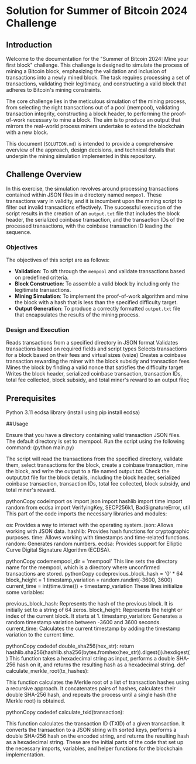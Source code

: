 # Solution for Summer of Bitcoin 2024 Challenge

## Introduction

Welcome to the documentation for the "Summer of Bitcoin 2024: Mine your first block" challenge. This challenge is designed to simulate the process of mining a Bitcoin block, emphasizing the validation and inclusion of transactions into a newly mined block. The task requires processing a set of transactions, validating their legitimacy, and constructing a valid block that adheres to Bitcoin's mining constraints.

The core challenge lies in the meticulous simulation of the mining process, from selecting the right transactions out of a pool (mempool), validating transaction integrity, constructing a block header, to performing the proof-of-work necessary to mine a block. The aim is to produce an output that mirrors the real-world process miners undertake to extend the blockchain with a new block.

This document (`SOLUTION.md`) is intended to provide a comprehensive overview of the approach, design decisions, and technical details that underpin the mining simulation implemented in this repository.

## Challenge Overview

In this exercise, the simulation revolves around processing transactions contained within JSON files in a directory named `mempool`. These transactions vary in validity, and it is incumbent upon the mining script to filter out invalid transactions effectively. The successful execution of the script results in the creation of an `output.txt` file that includes the block header, the serialized coinbase transaction, and the transaction IDs of the processed transactions, with the coinbase transaction ID leading the sequence.

### Objectives

The objectives of this script are as follows:

- **Validation**: To sift through the `mempool` and validate transactions based on predefined criteria.
- **Block Construction**: To assemble a valid block by including only the legitimate transactions.
- **Mining Simulation**: To implement the proof-of-work algorithm and mine the block with a hash that is less than the specified difficulty target.
- **Output Generation**: To produce a correctly formatted `output.txt` file that encapsulates the results of the mining process.

### Design and Execution

Reads transactions from a specified directory in JSON format
Validates transactions based on required fields and script types
Selects transactions for a block based on their fees and virtual sizes (vsize)
Creates a coinbase transaction rewarding the miner with the block subsidy and transaction fees
Mines the block by finding a valid nonce that satisfies the difficulty target
Writes the block header, serialized coinbase transaction, transaction IDs, total fee collected, block subsidy, and total miner's reward to an output fileç

## Prerequisites

Python 3.11
ecdsa library (install using pip install ecdsa)

##Usage

Ensure that you have a directory containing valid transaction JSON files. The default directory is set to mempool.
Run the script using the following command: (python main.py)

The script will read the transactions from the specified directory, validate them, select transactions for the block, create a coinbase transaction, mine the block, and write the output to a file named output.txt.
Check the output.txt file for the block details, including the block header, serialized coinbase transaction, transaction IDs, total fee collected, block subsidy, and total miner's reward.

pythonCopy codeimport os
import json
import hashlib
import time
import random
from ecdsa import VerifyingKey, SECP256k1, BadSignatureError, util
This part of the code imports the necessary libraries and modules:

os: Provides a way to interact with the operating system.
json: Allows working with JSON data.
hashlib: Provides hash functions for cryptographic purposes.
time: Allows working with timestamps and time-related functions.
random: Generates random numbers.
ecdsa: Provides support for Elliptic Curve Digital Signature Algorithm (ECDSA).

pythonCopy codemempool_dir = 'mempool'
This line sets the directory name for the mempool, which is a directory where unconfirmed transactions are stored.
pythonCopy codeprevious_block_hash = '0' * 64
block_height = 1
timestamp_variation = random.randint(-3600, 3600)
current_time = int(time.time()) + timestamp_variation
These lines initialize some variables:

previous_block_hash: Represents the hash of the previous block. It is initially set to a string of 64 zeros.
block_height: Represents the height or index of the current block. It starts at 1.
timestamp_variation: Generates a random timestamp variation between -3600 and 3600 seconds.
current_time: Calculates the current timestamp by adding the timestamp variation to the current time.

pythonCopy codedef double_sha256(hex_str):
    return hashlib.sha256(hashlib.sha256(bytes.fromhex(hex_str)).digest()).hexdigest()
This function takes a hexadecimal string as input, performs a double SHA-256 hash on it, and returns the resulting hash as a hexadecimal string.
def calculate_merkle_root(tx_hashes):
  
This function calculates the Merkle root of a list of transaction hashes using a recursive approach. It concatenates pairs of hashes, calculates their double SHA-256 hash, and repeats the process until a single hash (the Merkle root) is obtained.

pythonCopy codedef calculate_txid(transaction):
    
This function calculates the transaction ID (TXID) of a given transaction. It converts the transaction to a JSON string with sorted keys, performs a double SHA-256 hash on the encoded string, and returns the resulting hash as a hexadecimal string.
These are the initial parts of the code that set up the necessary imports, variables, and helper functions for the blockchain implementation.
